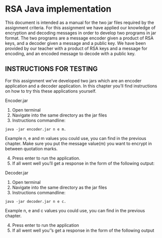 
# RSA Java implementation

This document is intended as a manual for the two jar files required by the assignment criteria. For this assignment we have applied our knowledge of encryption and decoding messages in order to develop two programs in jar format. The two programs are a message encoder given a product of RSA keys, and a decoder given a message and a public key. We have been provided by our teacher with a product of RSA keys and a message for encoding, and an encoded message to decode with a public key. 


## INSTRUCTIONS FOR TESTING

For this assignment we’ve developed two jars which are an encoder application and a decoder application. In this chapter you’ll find instructions on how to try this these applications yourself.

Encoder.jar

1. Open terminal
2. Navigate into the same directory as the jar files
3. Instructions commandline: 
```
java -jar encoder.jar n e m. 
```
Example n, e and m values you could use, you can find in the previous chapter. Make sure you put the message value(m) you want to encrypt in between quotation marks.

4. Press enter to run the application.
5. If all went well you’ll get a response in the form of the following output:

Decoder.jar

1. Open terminal
2. Navigate into the same directory as the jar files
3. Instructions commandline: 
```
java -jar decoder.jar n e c. 
```
Example n, e and c values you could use, you can find in the previous chapter.

4. Press enter to run the application
5. If all went well you’’s get a response in the form of the following output
  
